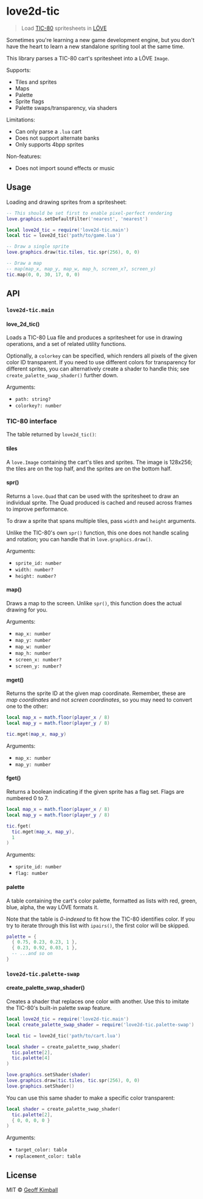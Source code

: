 # love2d-tic

> Load [TIC-80](https://tic80.com/) spritesheets in [LÖVE](https://www.love2d.org/)

Sometimes you're learning a new game development engine, but you don't have the heart to learn a new standalone spriting tool at the same time.

This library parses a TIC-80 cart's spritesheet into a LÖVE `Image`.

Supports:

- Tiles and sprites
- Maps
- Palette
- Sprite flags
- Palette swaps/transparency, via shaders

Limitations:

- Can only parse a `.lua` cart
- Does not support alternate banks
- Only supports 4bpp sprites

Non-features:

- Does not import sound effects or music

## Usage

Loading and drawing sprites from a spritesheet:

```lua
-- This should be set first to enable pixel-perfect rendering
love.graphics.setDefaultFilter('nearest', 'nearest')

local love2d_tic = require('love2d-tic.main')
local tic = love2d_tic('path/to/game.lua')

-- Draw a single sprite
love.graphics.draw(tic.tiles, tic.spr(256), 0, 0)

-- Draw a map
-- map(map_x, map_y, map_w, map_h, screen_x?, screen_y)
tic.map(0, 0, 30, 17, 0, 0)
```

## API

### `love2d-tic.main`

#### love_2d_tic()

Loads a TIC-80 Lua file and produces a spritesheet for use in drawing operations, and a set of related utility functions.

Optionally, a `colorkey` can be specified, which renders all pixels of the given color ID transparent. If you need to use different colors for transparency for different sprites, you can alternatively create a shader to handle this; see `create_palette_swap_shader()` further down.

Arguments:

- `path: string?`
- `colorkey?: number`

### TIC-80 interface

The table returned by `love2d_tic()`:

#### tiles

A `love.Image` containing the cart's tiles and sprites. The image is 128x256; the tiles are on the top half, and the sprites are on the bottom half.

#### spr()

Returns a `love.Quad` that can be used with the spritesheet to draw an individual sprite. The Quad produced is cached and reused across frames to improve performance.

To draw a sprite that spans multiple tiles, pass `width` and `height` arguments.

Unlike the TIC-80's own `spr()` function, this one does not handle scaling and rotation; you can handle that in `love.graphics.draw()`.

Arguments:

- `sprite_id: number`
- `width: number?`
- `height: number?`

#### map()

Draws a map to the screen. Unlike `spr()`, this function does the actual drawing for you.

Arguments:

- `map_x: number`
- `map_y: number`
- `map_w: number`
- `map_h: number`
- `screen_x: number?`
- `screen_y: number?`

#### mget()

Returns the sprite ID at the given map coordinate. Remember, these are _map coordinates_ and not _screen coordinates_, so you may need to convert one to the other:

```lua
local map_x = math.floor(player_x / 8)
local map_y = math.floor(player_y / 8)

tic.mget(map_x, map_y)
```

Arguments:

- `map_x: number`
- `map_y: number`

#### fget()

Returns a boolean indicating if the given sprite has a flag set. Flags are numbered 0 to 7.

```lua
local map_x = math.floor(player_x / 8)
local map_y = math.floor(player_y / 8)

tic.fget(
  tic.mget(map_x, map_y),
  1
)
```

Arguments:

- `sprite_id: number`
- `flag: number`

#### palette

A table containing the cart's color palette, formatted as lists with red, green, blue, alpha, the way LÖVE formats it.

Note that the table is _0-indexed_ to fit how the TIC-80 identifies color. If you try to iterate through this list with `ipairs()`, the first color will be skipped.

```lua
palette = {
  { 0.75, 0.23, 0.23, 1 },
  { 0.23, 0.92, 0.03, 1 },
  -- ...and so on
}
```

### `love2d-tic.palette-swap`

#### create_palette_swap_shader()

Creates a shader that replaces one color with another. Use this to imitate the TIC-80's built-in palette swap feature.

```lua
local love2d_tic = require('love2d-tic.main')
local create_palette_swap_shader = require('love2d-tic.palette-swap')

local tic = love2d_tic('path/to/cart.lua')

local shader = create_palette_swap_shader(
  tic.palette[2],
  tic.palette[4]
)

love.graphics.setShader(shader)
love.graphics.draw(tic.tiles, tic.spr(256), 0, 0)
love.graphics.setShader()
```

You can use this same shader to make a specific color transparent:

```lua
local shader = create_palette_swap_shader(
  tic.palette[2],
  { 0, 0, 0, 0 }
)
```

Arguments:

- `target_color: table`
- `replacement_color: table`

## License

MIT &copy; [Geoff Kimball](https://geoffkimball.com)
